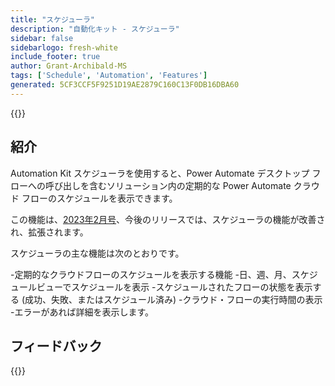 ```yaml
---
title: "スケジューラ"
description: "自動化キット - スケジューラ"
sidebar: false
sidebarlogo: fresh-white
include_footer: true
author: Grant-Archibald-MS
tags: ['Schedule', 'Automation', 'Features']
generated: 5CF3CCF5F9251D19AE2879C160C13F0DB16DBA60
---
```


{{<toc>}}

## 紹介

Automation Kit スケジューラを使用すると、Power Automate デスクトップ フローへの呼び出しを含むソリューション内の定期的な Power Automate クラウド フローのスケジュールを表示できます。

この機能は、[2023年2月号](/ja/releases/february-2023)、今後のリリースでは、スケジューラの機能が改善され、拡張されます。

スケジューラの主な機能は次のとおりです。

-定期的なクラウドフローのスケジュールを表示する機能
-日、週、月、スケジュールビューでスケジュールを表示
-スケジュールされたフローの状態を表示する (成功、失敗、またはスケジュール済み)
-クラウド・フローの実行時間の表示
-エラーがあれば詳細を表示します。

## フィードバック

{{<questions name="/content/ja/features/scheduler.json" completed="フィードバックをお寄せいただきありがとうございます" showNavigationButtons="false" locale="ja">}}
